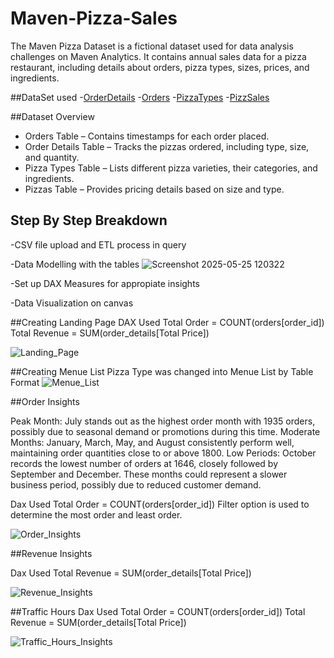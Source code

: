 # Maven-Pizza-Sales
The Maven Pizza Dataset is a fictional dataset used for data analysis challenges on Maven Analytics. It contains annual sales data for a pizza restaurant, including details about orders, pizza types, sizes, prices, and ingredients.

##DataSet used
-<a href="https://github.com/NaingLinnPhyoe28/Maven-Pizza-Sales/blob/main/order_details.csv">OrderDetails</a>
-<a href="https://github.com/NaingLinnPhyoe28/Maven-Pizza-Sales/blob/main/orders.csv">Orders</a>
-<a href="https://github.com/NaingLinnPhyoe28/Maven-Pizza-Sales/blob/main/pizza_types.csv">PizzaTypes<a/>
-<a href="https://github.com/NaingLinnPhyoe28/Maven-Pizza-Sales/blob/main/pizzas.csv">PizzSales<a/>

##Dataset Overview
- Orders Table – Contains timestamps for each order placed.
- Order Details Table – Tracks the pizzas ordered, including type, size, and quantity.
- Pizza Types Table – Lists different pizza varieties, their categories, and ingredients.
- Pizzas Table – Provides pricing details based on size and type.


## Step By Step Breakdown
-CSV file upload and ETL process in query

-Data Modelling with the tables
![Screenshot 2025-05-25 120322](https://github.com/user-attachments/assets/35e2b093-fee5-493f-87d7-e07d465dda1e)

-Set up DAX Measures for appropiate insights

-Data Visualization on canvas


##Creating Landing Page
DAX Used
Total Order = COUNT(orders[order_id])
Total Revenue = SUM(order_details[Total Price])

![Landing_Page](https://github.com/user-attachments/assets/65bfe69d-bd26-497c-a869-e8edc4e81b13)

##Creating Menue List
Pizza Type was changed into Menue List by Table Format 
![Menue_List](https://github.com/user-attachments/assets/4af7a9c2-f66f-48a5-8dfc-05869f8d43f2)

##Order Insights

Peak Month: July stands out as the highest order month with 1935 orders, possibly due to seasonal demand or promotions during this time.
Moderate Months: January, March, May, and August consistently perform well, maintaining order quantities close to or above 1800.
Low Periods: October records the lowest number of orders at 1646, closely followed by September and December. These months could represent a slower business period, possibly due to reduced customer demand.

Dax Used
Total Order = COUNT(orders[order_id])
Filter option is used to determine the most order and least order.

![Order_Insights](https://github.com/user-attachments/assets/0d2c4467-79c8-434d-83e4-2e3a12978030)

##Revenue Insights

Dax Used 
Total Revenue = SUM(order_details[Total Price])

![Revenue_Insights](https://github.com/user-attachments/assets/6b9ead2c-89da-4a22-8152-7ebdb769f456)

##Traffic Hours
Dax Used
Total Order = COUNT(orders[order_id])
Total Revenue = SUM(order_details[Total Price])

![Traffic_Hours_Insights](https://github.com/user-attachments/assets/fcb34c68-ee6b-4acc-bb9e-c82b4597b783)



